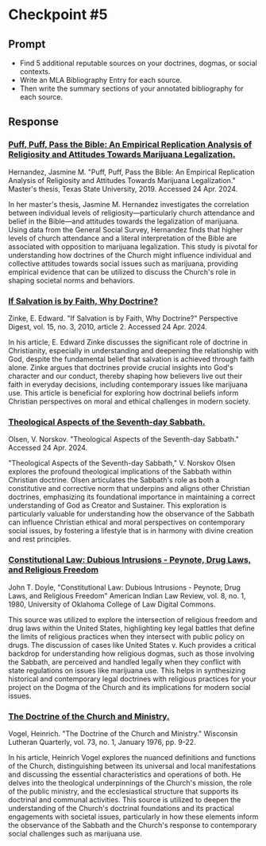 # Checkpoint #5

## Prompt

- Find 5 additional reputable sources on your doctrines, dogmas, or social contexts.
- Write an MLA Bibliography Entry for each source.
- Then write the summary sections of your annotated bibliography for each source. 

## Response

### [Puff, Puff, Pass the Bible: An Empirical Replication Analysis of Religiosity and Attitudes Towards Marijuana Legalization.](https://digital.library.txst.edu/server/api/core/bitstreams/f737fa74-a794-44fb-8bd6-b13f2ed1bd3b/content)

Hernandez, Jasmine M. "Puff, Puff, Pass the Bible: An Empirical Replication Analysis of Religiosity and Attitudes Towards Marijuana Legalization." Master's thesis, Texas State University, 2019. Accessed 24 Apr. 2024.

In her master's thesis, Jasmine M. Hernandez investigates the correlation between individual levels of religiosity—particularly church attendance and belief in the Bible—and attitudes towards the legalization of marijuana. Using data from the General Social Survey, Hernandez finds that higher levels of church attendance and a literal interpretation of the Bible are associated with opposition to marijuana legalization. This study is pivotal for understanding how doctrines of the Church might influence individual and collective attitudes towards social issues such as marijuana, providing empirical evidence that can be utilized to discuss the Church's role in shaping societal norms and behaviors.

### [If Salvation is by Faith, Why Doctrine?](https://digitalcommons.andrews.edu/cgi/viewcontent.cgi?article=1143&context=pd)

Zinke, E. Edward. "If Salvation is by Faith, Why Doctrine?" Perspective Digest, vol. 15, no. 3, 2010, article 2. Accessed 24 Apr. 2024.

In his article, E. Edward Zinke discusses the significant role of doctrine in Christianity, especially in understanding and deepening the relationship with God, despite the fundamental belief that salvation is achieved through faith alone. Zinke argues that doctrines provide crucial insights into God's character and our conduct, thereby shaping how believers live out their faith in everyday decisions, including contemporary issues like marijuana use. This article is beneficial for exploring how doctrinal beliefs inform Christian perspectives on moral and ethical challenges in modern society.

### [Theological Aspects of the Seventh-day Sabbath.](https://www.andrews.edu/library/car/cardigital/Periodicals/Spectrum/1972_Vol_4/22253146.READER_018.pdf)

Olsen, V. Norskov. "Theological Aspects of the Seventh-day Sabbath." Accessed 24 Apr. 2024.

"Theological Aspects of the Seventh-day Sabbath," V. Norskov Olsen explores the profound theological implications of the Sabbath within Christian doctrine. Olsen articulates the Sabbath's role as both a constitutive and corrective norm that underpins and aligns other Christian doctrines, emphasizing its foundational importance in maintaining a correct understanding of God as Creator and Sustainer. This exploration is particularly valuable for understanding how the observance of the Sabbath can influence Christian ethical and moral perspectives on contemporary social issues, by fostering a lifestyle that is in harmony with divine creation and rest principles.

### [Constitutional Law: Dubious Intrusions - Peynote, Drug Laws, and Religious Freedom](https://digitalcommons.law.ou.edu/ailr/vol8/iss1/5)

John T. Doyle, "Constitutional Law: Dubious Intrusions - Peynote, Drug Laws, and Religious Freedom" American Indian Law Review, vol. 8, no. 1, 1980, University of Oklahoma College of Law Digital Commons.

This source was utilized to explore the intersection of religious freedom and drug laws within the United States, highlighting key legal battles that define the limits of religious practices when they intersect with public policy on drugs. The discussion of cases like United States v. Kuch provides a critical backdrop for understanding how religious dogmas, such as those involving the Sabbath, are perceived and handled legally when they conflict with state regulations on issues like marijuana use. This helps in synthesizing historical and contemporary legal doctrines with religious practices for your project on the Dogma of the Church and its implications for modern social issues.

### [The Doctrine of the Church and Ministry.](http://essays.wisluthsem.org:8080/bitstream/handle/123456789/1459/VogelChurch.pdf)

Vogel, Heinrich. "The Doctrine of the Church and Ministry." Wisconsin Lutheran Quarterly, vol. 73, no. 1, January 1976, pp. 9-22.

In his article, Heinrich Vogel explores the nuanced definitions and functions of the Church, distinguishing between its universal and local manifestations and discussing the essential characteristics and operations of both. He delves into the theological underpinnings of the Church's mission, the role of the public ministry, and the ecclesiastical structure that supports its doctrinal and communal activities. This source is utilized to deepen the understanding of the Church's doctrinal foundations and its practical engagements with societal issues, particularly in how these elements inform the observance of the Sabbath and the Church's response to contemporary social challenges such as marijuana use.